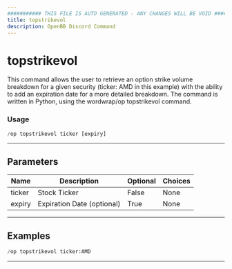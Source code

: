 ```yaml
---
########### THIS FILE IS AUTO GENERATED - ANY CHANGES WILL BE VOID ###########
title: topstrikevol
description: OpenBB Discord Command
---
```


# topstrikevol

This command allows the user to retrieve an option strike volume breakdown for a given security (ticker: AMD in this example) with the ability to add an expiration date for a more detailed breakdown. The command is written in Python, using the wordwrap/op topstrikevol command.

### Usage

```python wordwrap
/op topstrikevol ticker [expiry]
```

---

## Parameters

| Name | Description | Optional | Choices |
| ---- | ----------- | -------- | ------- |
| ticker | Stock Ticker | False | None |
| expiry | Expiration Date (optional) | True | None |


---

## Examples

```python wordwrap
/op topstrikevol ticker:AMD
```

---
